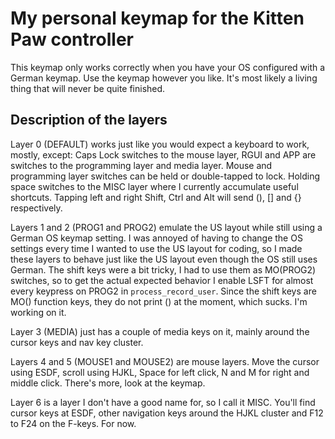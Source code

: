 # My personal keymap for the Kitten Paw controller

This keymap only works correctly when you have your OS configured with a German keymap. Use the keymap however you like. It's most likely a living thing that will never be quite finished.

## Description of the layers
Layer 0 (DEFAULT) works just like you would expect a keyboard to work, mostly, except:
Caps Lock switches to the mouse layer, RGUI and APP are switches to the programming layer and media layer.
Mouse and programming layer switches can be held or double-tapped to lock.
Holding space switches to the MISC layer where I currently accumulate useful shortcuts.
Tapping left and right Shift, Ctrl and Alt will send (), [] and {} respectively.

Layers 1 and 2 (PROG1 and PROG2) emulate the US layout while still using a German OS keymap setting. I was annoyed of having to change the OS settings every time I wanted to use the US layout for coding, so I made these layers to behave just like the US layout even though the OS still uses German. The shift keys were a bit tricky, I had to use them as MO(PROG2) switches, so to get the actual expected behavior I enable LSFT for almost every keypress on PROG2 in ```process_record_user```. Since the shift keys are MO() function keys, they do not print () at the moment, which sucks. I'm working on it.

Layer 3 (MEDIA) just has a couple of media keys on it, mainly around the cursor keys and nav key cluster.

Layers 4 and 5 (MOUSE1 and MOUSE2) are mouse layers. Move the cursor using ESDF, scroll using HJKL, Space for left click, N and M for right and middle click. There's more, look at the keymap.

Layer 6 is a layer I don't have a good name for, so I call it MISC. You'll find cursor keys at ESDF, other navigation keys around the HJKL cluster and F12 to F24 on the F-keys. For now.
